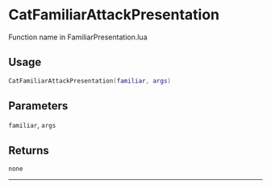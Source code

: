# CatFamiliarAttackPresentation
Function name in FamiliarPresentation.lua
## Usage
```lua
CatFamiliarAttackPresentation(familiar, args)
```
## Parameters
`familiar`, `args`
## Returns
`none`

---